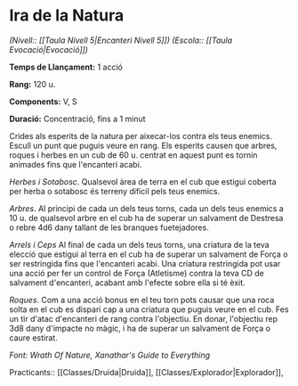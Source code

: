 # Ira de la Natura

*(Nivell:: [[Taula Nivell 5|Encanteri Nivell 5]]) (Escola:: [[Taula Evocació|Evocació]])*

**Temps de Llançament:** 1 acció

**Rang:** 120 u.

**Components:** V, S

**Duració:** Concentració, fins a 1 minut

Crides als esperits de la natura per aixecar-los contra els teus enemics. Escull un punt que puguis veure en rang. Els esperits causen que arbres, roques i herbes en un cub de 60 u. centrat en aquest punt es tornin animades fins que l'encanteri acabi.

*Herbes i Sotabosc*. Qualsevol àrea de terra en el cub que estigui coberta per herba o sotabosc és terreny difícil pels teus enemics.

*Arbres*. Al principi de cada un dels teus torns, cada un dels teus enemics a 10 u. de qualsevol arbre en el cub ha de superar un salvament de Destresa o rebre 4d6 dany tallant de les branques fuetejadores.

*Arrels i Ceps* Al final de cada un dels teus torns, una criatura de la teva elecció que estigui al terra en el cub ha de superar un salvament de Força o ser restringida fins que l'encanteri acabi. Una criatura restringida pot usar una acció per fer un control de Força (Atletisme) contra la teva CD de salvament d'encanteri, acabant amb l'efecte sobre ella si té èxit.

*Roques*. Com a una acció bonus en el teu torn pots causar que una roca solta en el cub es dispari cap a una criatura que puguis veure en el cub. Fes un tir d'atac d'encanteri de rang contra l'objectiu. En donar, l'objectiu rep 3d8 dany d'impacte no màgic, i ha de superar un salvament de Força o caure estirat.


*Font: Wrath Of Nature, Xanathar's Guide to Everything*



Practicants:: [[Classes/Druida|Druida]], [[Classes/Explorador|Explorador]],
